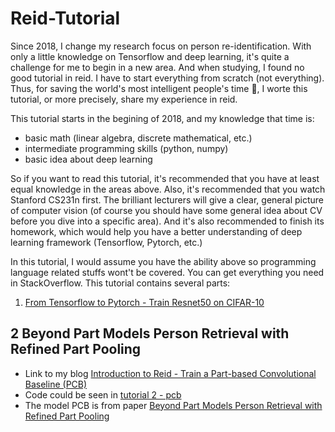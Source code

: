 # Reid-Tutorial

Since 2018, I change my research focus on person re-identification. With only a little knowledge on Tensorflow and deep learning, it's quite a challenge for me to begin in a new area. And when studying, I found no good tutorial in reid. I have to start everything from scratch (not everything). Thus, for saving the world's most intelligent people's time 🙂, I worte this tutorial, or more precisely, share my experience in reid.

This tutorial starts in the begining of 2018, and my knowledge that time is:

- basic math (linear algebra, discrete mathematical, etc.)
- intermediate programming skills (python, numpy)
- basic idea about deep learning

So if you want to read this tutorial, it's recommended that you have at least equal knowledge in the areas above. Also, it's recommended that you watch Stanford CS231n first. The brilliant lecturers will give a clear, general picture of computer vision (of course you should have some general idea about CV before you dive into a specific area). And it's also recommended to finish its homework, which would help  you have a better understanding of deep learning framework (Tensorflow, Pytorch, etc.)

In this tutorial, I would assume you have the ability above so programming language related stuffs wont't be covered. You can get everything you need in StackOverflow. This tutorial contains several parts:

1. [From Tensorflow to Pytorch - Train Resnet50 on CIFAR-10](http://ecr23.me/reid/pytorch-tutorial-resnet-on-cifar10/)

## 2 Beyond Part Models Person Retrieval with Refined Part Pooling

- Link to my blog [Introduction to Reid - Train a Part-based Convolutional Baseline (PCB)](http://ecr23.me/reid/reid-tutorial-train-a-pcb-model/)
- Code could be seen in [tutorial 2 - pcb](https://github.com/ECer23/reid-tutorial/tree/master/tutorial%202%20-%20pcb)
- The model PCB is from paper [Beyond Part Models Person Retrieval with Refined Part Pooling](https://arxiv.org/abs/1711.09349)
